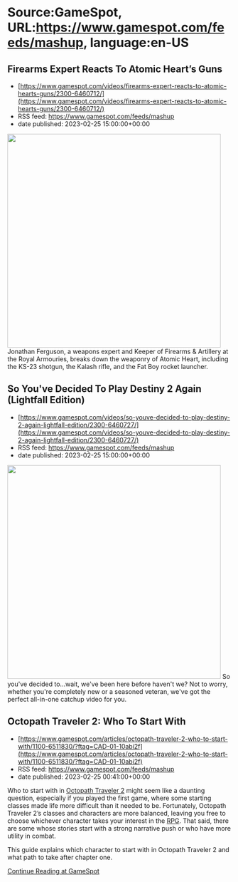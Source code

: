 # Source:GameSpot, URL:https://www.gamespot.com/feeds/mashup, language:en-US

## Firearms Expert Reacts To Atomic Heart’s Guns
 - [https://www.gamespot.com/videos/firearms-expert-reacts-to-atomic-hearts-guns/2300-6460712/](https://www.gamespot.com/videos/firearms-expert-reacts-to-atomic-hearts-guns/2300-6460712/)
 - RSS feed: https://www.gamespot.com/feeds/mashup
 - date published: 2023-02-25 15:00:00+00:00

<img height="480" src="https://www.gamespot.com/a/uploads/square_medium/1571/15719603/4104219-atomicheart_site.jpg" width="480" /> Jonathan Ferguson, a weapons expert and Keeper of Firearms &amp; Artillery at the Royal Armouries, breaks down the weaponry of Atomic Heart, including the KS-23 shotgun, the Kalash rifle, and the Fat Boy rocket launcher.

## So You've Decided To Play Destiny 2 Again (Lightfall Edition)
 - [https://www.gamespot.com/videos/so-youve-decided-to-play-destiny-2-again-lightfall-edition/2300-6460727/](https://www.gamespot.com/videos/so-youve-decided-to-play-destiny-2-again-lightfall-edition/2300-6460727/)
 - RSS feed: https://www.gamespot.com/feeds/mashup
 - date published: 2023-02-25 15:00:00+00:00

<img height="480" src="https://www.gamespot.com/a/uploads/square_medium/1352/13527689/4104702-soyoudecideddestiny2023_site.jpg" width="480" /> So you've decided to...wait, we've been here before haven't we? Not to worry, whether you're completely new or a seasoned veteran, we've got the perfect all-in-one catchup video for you.

## Octopath Traveler 2: Who To Start With
 - [https://www.gamespot.com/articles/octopath-traveler-2-who-to-start-with/1100-6511830/?ftag=CAD-01-10abi2f](https://www.gamespot.com/articles/octopath-traveler-2-who-to-start-with/1100-6511830/?ftag=CAD-01-10abi2f)
 - RSS feed: https://www.gamespot.com/feeds/mashup
 - date published: 2023-02-25 00:41:00+00:00

<p> </p><p dir="ltr">Who to start with in <a href="https://www.gamespot.com/games/octopath-traveler-ii/">Octopath Traveler 2</a> might seem like a daunting question, especially if you played the first game, where some starting classes made life more difficult than it needed to be. Fortunately, Octopath Traveler 2’s classes and characters are more balanced, leaving you free to choose whichever character takes your interest in the <a href="https://www.gamespot.com/gallery/the-best-rpgs-of-2022-according-to-metacritic/2900-4500/">RPG</a>. That said, there are some whose stories start with a strong narrative push or who have more utility in combat.</p><p dir="ltr">This guide explains which character to start with in Octopath Traveler 2 and what path to take after chapter one.</p><a href="https://www.gamespot.com/articles/octopath-traveler-2-who-to-start-with/1100-6511830/?ftag=CAD-01-10abi2f/">Continue Reading at GameSpot</a>

